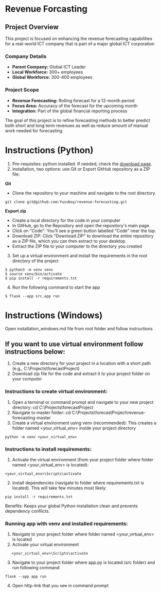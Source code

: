 # Revenue Forcasting

## Project Overview

This project is focused on enhancing the revenue forecasting capabilities for a real-world ICT company that is part of a major global ICT corporation

### Company Details

-   **Parent Company:** Global ICT Leader
-   **Local Workforce:** 300+ employees
-   **Global Workforce:** 300-400 employees

### Project Scope

-   **Revenue Forecasting:** Rolling forecast for a 12-month period
-   **Focus Area:** Accuracy of the forecast for the upcoming month
-   **Integration:** Part of the global financial reporting process

The goal of this project is to refine forecasting methods to better predict both short and long term revenues as well as reduce amount of manual work needed for forecasting.

# Instructions (Python)

1.  Pre-requisites: python installed. If needed, check the [download page](https://www.python.org/downloads/).
2.  Installation, two options: use Git or Export GitHub repository as a ZIP file:
   
   **Git**
-   Clone the repository to your machine and navigate to the root directory.

```
git clone git@github.com:Yusuboy/revenue-forecasting.git
```
   **Export zip**
-   Create a local directory for the code in your computer
-   In GitHub, go to the Repository and open the repository's main page.
-   Click on "Code": You’ll see a green button labelled "Code" near the top.
-   Download ZIP: Click "Download ZIP" to download the entire repository as a ZIP file, which you can then extract to your desktop.
-   Extract the ZIP file to your computer to the directory you created
3.  Set up a virtual environment and install the requirements in the root directory of the project

```
$ python3 -m venv venv
$ source venv/bin/activate
$ pip install -r requirements.txt
```

4.  Run the following command to start the app

```
$ flask --app src.app run
```
# Instructions (Windows)

Open installation_windows.md file from root folder and follow instructions


## If you want to use virtual environment follow instructions below:

1. Create a new directory for your project in a location with a short path (e.g., C:\Projects\forecastProject)
2. Download zip file for the code and extract it to your project folder on your computer

### Instructions to create virtual environment:

1. Open a terminal or command prompt and navigate to your new project directory: cd C:\Projects\forecastProject
2. Navigate to master folder: cd C:\Projects\forecastProject\revenue-forecasting-master
3. Create a virtual environment using venv (recommended): This creates a folder named <your_virtual_env> inside your project directory
```   
python -m venv <your_virtual_env>
```

### Instructions to install requirements:

1. Activate the virtual environment (from your project folder where folder named <your_virtual_env> is located):

```
<your_virtual_env>\Scripts\activate
```

2. Install dependencies (navigate to folder where requirements.txt is located). This will take few minutes most likely:

```
pip install -r requirements.txt
```

Benefits:
Keeps your global Python installation clean and prevents dependency conflicts.

### Running app with venv and installed requirements:

1. Navigate to your project folder where folder named <your_virtual_env> is located
2. Activate your virtual environment
```
   <your_virtual_env>\Scripts\activate
```
3. Navigate to your project folder where app.py is located (src folder) and run following command

```
flask --app app run
```
4. Open http-link that you see in command prompt
